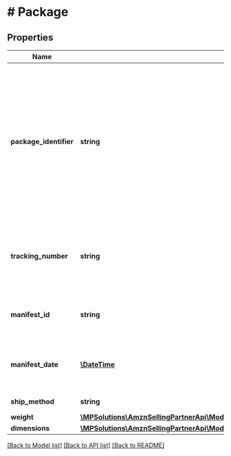 # # Package

## Properties

Name | Type | Description | Notes
------------ | ------------- | ------------- | -------------
**package_identifier** | **string** | Package identifier for the package. The first package will be 001, the second 002, and so on. This number is used as a reference to refer to this package from the pallet level. |
**tracking_number** | **string** | This is required to be provided for every package in the small parcel shipments. | [optional]
**manifest_id** | **string** | Carrier manifest Id (Applicable for LTL shipments). | [optional]
**manifest_date** | [**\DateTime**](\DateTime.md) | Carrier manifest Date (Applicable for LTL shipments). | [optional]
**ship_method** | **string** | Shipment method. | [optional]
**weight** | [**\MPSolutions\AmznSellingPartnerApi\Models\VendorDirectFulfillmentShipping\Weight**](Weight.md) |  |
**dimensions** | [**\MPSolutions\AmznSellingPartnerApi\Models\VendorDirectFulfillmentShipping\Dimensions**](Dimensions.md) |  | [optional]

[[Back to Model list]](../../README.md#models) [[Back to API list]](../../README.md#endpoints) [[Back to README]](../../README.md)
